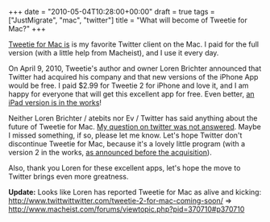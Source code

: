 +++
date = "2010-05-04T10:28:00+00:00"
draft = true
tags = ["JustMigrate", "mac", "twitter"]
title = "What will become of Tweetie for Mac?"
+++
<p><a href="http://www.atebits.com/tweetie-mac/">Tweetie for Mac is</a> is my favorite Twitter client on the Mac. I paid for the full version (with a little help from Macheist), and I use it every day.</p>
<p>On April 9, 2010, Tweetie's author and owner Loren Brichter announced that Twitter had <a>acquired his company</a> and that new versions of the iPhone App would be free. I paid $2.99 for Tweetie 2 for iPhone and love it, and I am happy for everyone that will get this excellent app for free. Even better, <a href="http://blog.twitter.com/2010/04/twitter-for-iphone.html">an iPad version is in the works</a>!</p>
<p>Neither Loren Brichter / atebits nor Ev / Twitter has said anything about the future of Tweetie for Mac. <a href="http://twitter.com/dyve/status/13292778444">My question on twitter was not answered</a>. Maybe I missed something, if so, please let me know. Let's hope Twitter don't discontinue Tweetie for Mac, because it's a lovely little program (with a version 2 in the works, <a href="http://news.atebits.com/post/199400544/bigbird-redux">as announced before the acquisition</a>).</p>
<p>Also, thank you Loren for these excellent apps, let's hope the move to Twitter brings even more greatness.</p>
<p><strong>Update:</strong>&nbsp;Looks like Loren has reported Tweetie for Mac as alive and kicking: <a href="http://www.twittwittwitter.com/tweetie-2-for-mac-coming-soon/">http://www.twittwittwitter.com/tweetie-2-for-mac-coming-soon/</a> =&gt; <a href="http://www.macheist.com/forums/viewtopic.php?pid=370710#p370710">http://www.macheist.com/forums/viewtopic.php?pid=370710#p370710</a></p>